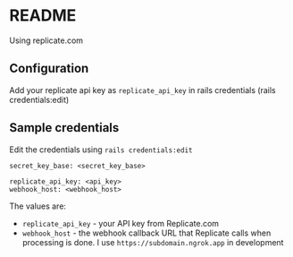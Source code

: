 # README

Using replicate.com

## Configuration

Add your replicate api key as `replicate_api_key` in rails credentials (rails credentials:edit)

## Sample credentials

Edit the credentials using `rails credentials:edit`

```
secret_key_base: <secret_key_base>

replicate_api_key: <api_key>
webhook_host: <webhook_host>
```

The values are:

- `replicate_api_key` - your API key from Replicate.com
- `webhook_host` - the webhook callback URL that Replicate calls when processing is done. I use `https://subdomain.ngrok.app` in development

